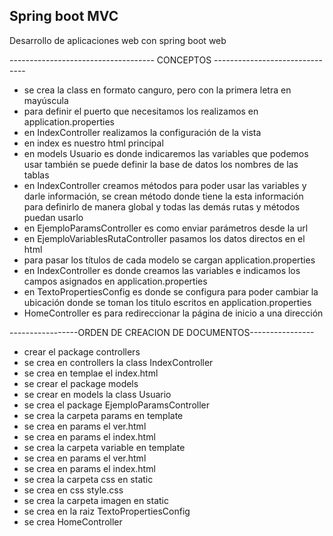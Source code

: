 ## Spring boot  MVC

Desarrollo de aplicaciones web con spring boot web

------------------------------------ CONCEPTOS  -------------------------------

- se crea la class en formato canguro, pero con la primera letra en mayúscula
- para definir el puerto que necesitamos los realizamos en application.properties
- en IndexController realizamos la configuración de la vista
- en index es nuestro html principal
- en models Usuario es donde indicaremos las variables que podemos usar también se puede definir la base de datos los nombres de las tablas
- en IndexController creamos métodos para poder usar las variables y darle información, se crean método donde tiene la esta información para definirlo de manera global y todas las demás rutas y métodos puedan usarlo
- en EjemploParamsController es como enviar parámetros desde la url
- en EjemploVariablesRutaController pasamos los datos directos en el html
- para pasar los títulos de cada modelo se cargan application.properties
- en IndexController es donde creamos las variables e indicamos los campos asignados en application.properties
- en TextoPropertiesConfig es donde se configura para poder cambiar la ubicación donde se toman los titulo escritos en application.properties
- HomeController es para redireccionar la página de inicio a una dirección

-----------------ORDEN DE CREACION DE DOCUMENTOS----------------

- crear el package controllers
- se crea en controllers la class IndexController
- se crea en templae el index.html
- se crear el package models
- se crear en models la class Usuario
- se crea el package EjemploParamsController
- se crea la carpeta params en template
- se crea en params el ver.html
- se crea en params el index.html
- se crea la carpeta variable en template
- se crea en params el ver.html
- se crea en params el index.html
- se crea la carpeta css en static
- se crea en css style.css
- se crea la carpeta imagen en static
- se crea en la raiz TextoPropertiesConfig
- se crea HomeController

